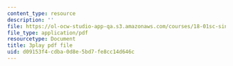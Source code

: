 ```yaml
---
content_type: resource
description: ''
file: https://ol-ocw-studio-app-qa.s3.amazonaws.com/courses/18-01sc-single-variable-calculus-fall-2010/d09153f4cdba0d8e5bd7fe8cc14d646c_fK6cu99OSEU.pdf
file_type: application/pdf
resourcetype: Document
title: 3play pdf file
uid: d09153f4-cdba-0d8e-5bd7-fe8cc14d646c
---
```

